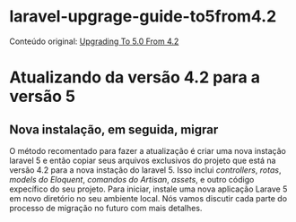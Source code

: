 # laravel-upgrage-guide-to5from4.2

Conteúdo original: [Upgrading To 5.0 From 4.2](http://laravel.com/docs/master/upgrade#upgrade-5.0/ "Upgrading To 5.0 From 4.2")

# Atualizando da versão 4.2 para a versão 5

## Nova instalação, em seguida, migrar

O método recomentado para fazer a atualização é criar uma nova instação laravel 5 e então copiar seus arquivos exclusivos do projeto que está na versão 4.2 para a nova instação do laravel 5.
Isso inclui *controllers*, *rotas*, *models do Eloquent*, *comandos do Artisan*, *assets*, e outro código expecífico do seu projeto.
Para iniciar, instale uma nova aplicação Larave 5 em novo diretório no seu ambiente local. Nós vamos discutir cada parte do processo de migração no futuro com mais detalhes.
